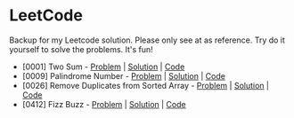 # LeetCode

Backup for my Leetcode solution.
Please only see at as reference.
Try do it yourself to solve the problems.
It's fun!

- [0001] Two Sum - [Problem](https://leetcode.com/problems/two-sum/description/) | [Solution](https://www.junian.net/leetcode/two-sum-hash-table/) | [Code](/src/two-sum/)
- [0009] Palindrome Number - [Problem](https://leetcode.com/problems/palindrome-number/description/) | [Solution](https://www.junian.net/leetcode/palindrome-number/) | [Code](/src/palindrome-number/)
- [0026] Remove Duplicates from Sorted Array - [Problem](https://leetcode.com/problems/remove-duplicates-from-sorted-array/description/) | [Solution](https://www.junian.net/leetcode/remove-duplicates-from-sorted-array/) | [Code](/src/remove-duplicates-from-sorted-array/)
- [0412] Fizz Buzz - [Problem](https://leetcode.com/problems/fizz-buzz/description/) | [Solution](https://www.junian.net/leetcode/fizz-buzz/) | [Code](./src/fizz-buzz/)

